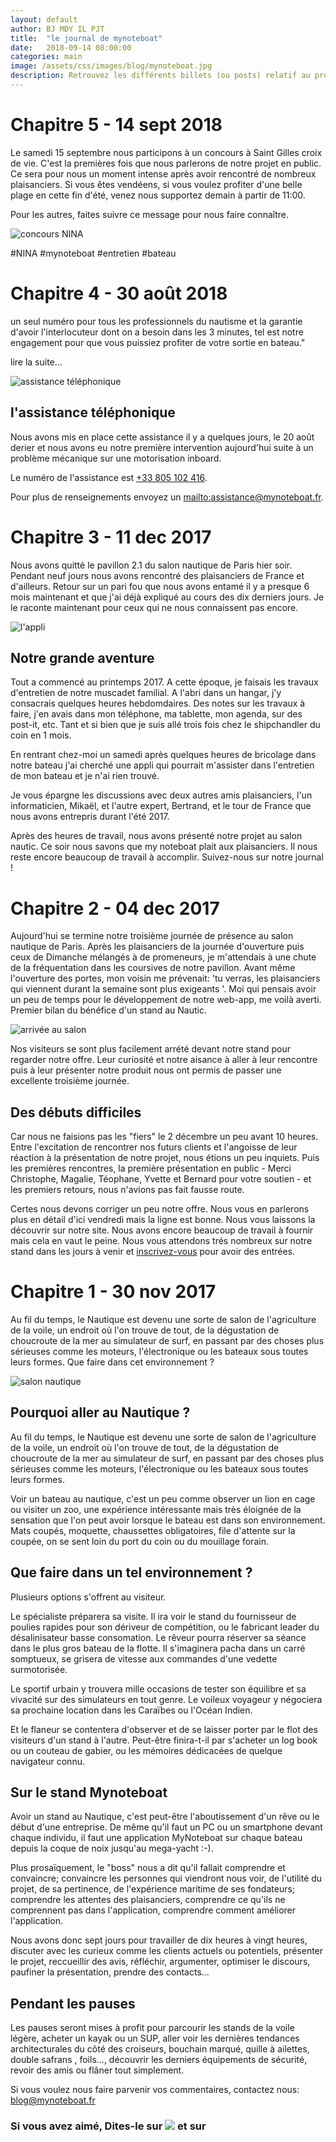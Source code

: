 ```yaml
---
layout: default
author: BJ MDY IL PJT
title:  "le journal de mynoteboat"
date:   2018-09-14 08:00:00
categories: main
image: /assets/css/images/blog/mynoteboat.jpg
description: Retrouvez les différents billets (ou posts) relatif au projet my noteboat dans ce journal de bord. 
---
```

# Chapitre 5 - 14 sept 2018
Le samedi 15 septembre nous participons à un concours à Saint Gilles croix de vie.
C'est la premières fois que nous parlerons de notre projet en public.  Ce sera pour nous un moment intense après avoir rencontré de nombreux plaisanciers.  Si vous êtes vendéens, si vous voulez profiter d'une belle plage en cette fin d'été, venez nous supportez demain à partir de 11:00.

Pour les autres, faites suivre ce message pour nous faire connaître.

![concours NINA](/assets/css/images/blog/concours.jpg)

#NINA #mynoteboat #entretien #bateau

# Chapitre 4 - 30 août 2018
un seul numéro pour tous les professionnels du nautisme et la garantie d'avoir l'interlocuteur dont on a besoin dans les 3 minutes, tel est notre engagement pour que vous puissiez profiter de votre sortie en bateau."

lire la suite...<!--break-->

![assistance téléphonique](/assets/css/images/blog/assistance.jpg)

## l'assistance téléphonique

Nous avons mis en place cette assistance il y a quelques jours, le 20 août derier et nous avons eu notre première intervention aujourd'hui suite à un problème mécanique sur une motorisation inboard.

Le numéro de l'assistance est [+33 805 102 416](tel:+330805102416).

Pour plus de renseignements envoyez un [mailto:assistance@mynoteboat.fr](mel).

# Chapitre 3 - 11 dec 2017
Nous avons quitté le pavillon 2.1 du salon nautique de Paris hier soir. Pendant neuf jours nous avons rencontré des plaisanciers de France et d'ailleurs. 
Retour sur un pari fou que nous avons entamé il y a presque 6 mois maintenant et que j'ai déjà expliqué au cours des dix derniers jours. Je le raconte maintenant pour ceux qui ne nous connaissent pas encore.

![l'appli](/assets/css/images/blog/l-appli.jpg)

## Notre grande aventure

Tout a commencé au printemps 2017.  A cette époque, je faisais les travaux d'entretien de notre muscadet familial. A l'abri dans un hangar, j'y consacrais quelques heures hebdomdaires. Des notes sur les travaux à faire, j'en avais dans mon téléphone, ma tablette, mon agenda, sur des post-it, etc.  Tant et si bien que je suis allé trois fois chez le shipchandler du coin en 1 mois.

En rentrant chez-moi un samedi après quelques heures de bricolage dans notre bateau j'ai cherché une appli qui pourrait m'assister dans l'entretien de mon bateau et je n'ai rien trouvé.

Je vous épargne les discussions avec deux autres amis plaisanciers, l'un informaticien, Mikaël, et l'autre expert, Bertrand, et le tour de France que nous avons entrepris durant l'été 2017.

Après des heures de travail, nous avons présenté notre projet au salon nautic.  Ce soir nous savons que my noteboat plait aux plaisanciers.  Il nous reste encore beaucoup de travail à accomplir.  Suivez-nous sur notre journal ! 

# Chapitre 2 - 04 dec 2017
Aujourd'hui se termine notre troisième journée de présence au salon nautique de Paris.  Après les plaisanciers de la journée d'ouverture puis ceux de Dimanche mélangés à de promeneurs, je m'attendais à une chute de la fréquentation dans les coursives de notre pavillon.  Avant même l'ouverture des portes, mon voisin me prévenait: 'tu verras, les plaisanciers qui viennent durant la semaine sont plus exigeants '.  Moi qui pensais avoir un peu de temps pour le développement de notre web-app, me voilà averti. 
Premier bilan du bénéfice d'un stand au Nautic.

![arrivée au salon](/assets/css/images/blog/arrivee_salon.jpg)

Nos visiteurs se sont plus facilement arrété devant notre stand pour regarder notre offre.  Leur curiosité et notre aisance à aller à leur rencontre puis à leur présenter notre produit nous ont permis de passer une excellente troisième journée.

## Des débuts difficiles

Car nous ne faisions pas les "fiers" le 2 décembre un peu avant 10 heures. Entre l'excitation de rencontrer nos futurs clients et l'angoisse de leur réaction à la présentation de notre projet, nous étions un peu inquiets.  Puis les premières rencontres, la première présentation en public - Merci Christophe, Magalie, Téophane, Yvette et Bernard pour votre soutien - et les premiers retours, nous n'avions pas fait fausse route.

Certes nous devons corriger un peu notre offre.  Nous vous en parlerons plus en détail d'ici vendredi mais la ligne est bonne.  Nous vous laissons la découvrir sur notre site.
Nous avons encore beaucoup de travail à fournir mais cela en vaut le peine.  Nous vous attendons trés nombreux sur notre stand dans les jours à venir et [inscrivez-vous](http://mynoteboat.bakasable.fr) pour avoir des entrées.

# Chapitre 1 - 30 nov 2017
Au fil du temps, le Nautique est devenu une sorte de salon de l'agriculture de la voile, un endroit où l'on trouve de tout, de la dégustation de choucroute de la mer au simulateur de surf, en passant par des choses plus sérieuses comme les moteurs, l'électronique ou les bateaux sous toutes leurs formes. Que faire dans cet environnement ?

![salon nautique](/assets/css/images/blog/salonNautique.jpg)

## Pourquoi aller au Nautique ?
Au fil du temps, le Nautique est devenu une sorte de salon de l'agriculture de la voile, un endroit où l'on trouve de tout, de la dégustation de choucroute de la mer au simulateur de surf, en passant par des choses plus sérieuses comme les moteurs, l'électronique ou les bateaux sous toutes leurs formes.

Voir un bateau au nautique, c'est un peu comme observer un lion en cage ou visiter un zoo, une expérience intéressante mais très éloignée de la sensation que l'on peut avoir lorsque le bateau est dans son environnement. Mats coupés, moquette, chaussettes obligatoires, file d'attente sur la coupée, on se sent loin du port du coin ou du mouillage forain.

## Que faire dans un tel environnement ?
Plusieurs options s'offrent au visiteur. 

Le spécialiste préparera sa visite. Il ira voir le stand du fournisseur de poulies rapides pour son dériveur de compétition, ou le fabricant leader du désalinisateur basse consomation. Le rêveur pourra réserver sa séance dans le plus gros bateau de la flotte. Il s'imaginera pacha dans un carré somptueux, se grisera de vitesse aux commandes d'une vedette surmotorisée. 

Le sportif urbain y trouvera mille occasions de tester son équilibre et sa vivacité sur des simulateurs en tout genre. Le voileux voyageur y négociera sa prochaine location dans les Caraïbes ou l'Océan Indien. 

Et le flaneur se contentera d'observer et de se laisser porter par le flot des visiteurs d'un stand à l'autre. Peut-être finira-t-il par s'acheter un log book ou un couteau de gabier, ou les mémoires dédicacées de quelque navigateur connu.

## Sur le stand Mynoteboat
Avoir un stand au Nautique, c'est peut-être l'aboutissement d'un rêve ou le début d'une entreprise. De même qu'il faut un PC ou un smartphone devant chaque individu, il faut une application MyNoteboat sur chaque bateau depuis la coque de noix jusqu'au mega-yacht :-).

Plus prosaïquement, le "boss" nous a dit qu'il fallait comprendre et convaincre; convaincre les personnes qui viendront nous voir, de l'utilité du projet, de sa pertinence, de l'expérience maritime de ses fondateurs; comprendre les attentes des plaisanciers, comprendre ce qu'ils ne comprennent pas dans l'application, comprendre comment améliorer l'application.

Nous avons donc sept jours pour travailler de dix heures à vingt heures, discuter avec les curieux comme les clients actuels ou potentiels, présenter le projet, reccueillir des avis, réfléchir, argumenter, optimiser le discours, paufiner la présentation, prendre des contacts...

## Pendant les pauses
Les pauses seront mises à profit pour parcourir les stands de la voile légère, acheter un kayak ou un SUP, aller voir les dernières tendances architecturales du côté des croiseurs, bouchain marqué, quille à ailettes, double safrans , foils..., découvrir les derniers équipements de sécurité, revoir des amis ou flâner tout simplement.

Si vous voulez nous faire parvenir vos commentaires, contactez nous: [blog@mynoteboat.fr](mailto:blog@mynoteboat.fr)

<H3>Si vous avez aimé, Dites-le sur <a href="https://www.facebook.com/sharer/sharer.php?u=http://www.mynoteboat.fr//main/2018/09/14/notre-journal-de-bord.html" target="_blank" ><img src="{{ site.url }}/assets/images/facebook-icon-S.png"
           id="FB" class="socialicon"></a> et sur <a><script src="//platform.linkedin.com/in.js" type="text/javascript"> lang: fr_FR</script>
<script type="IN/Share" data-url="www.mynoteboat.fr"></script></a></H3>
